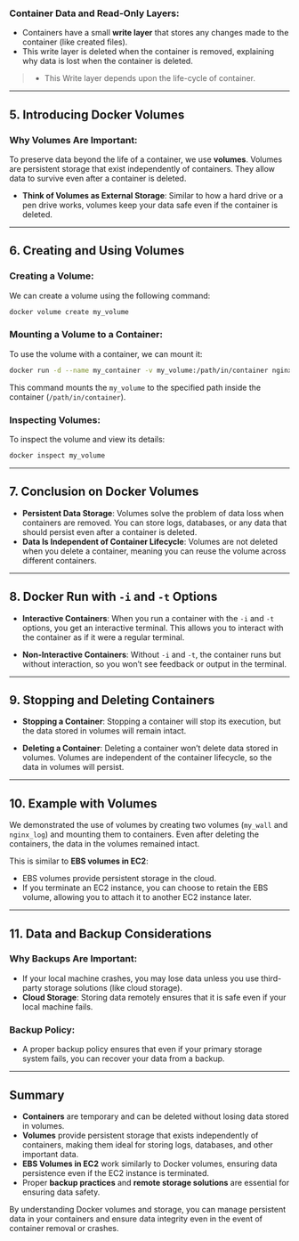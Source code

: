 ### **Container Data and Read-Only Layers:**
- Containers have a small **write layer** that stores any changes made to the container (like created files).
- This write layer is deleted when the container is removed, explaining why data is lost when the container is deleted.
> - This Write layer depends upon the life-cycle of container.
---

## 5. Introducing Docker Volumes

### **Why Volumes Are Important:**
To preserve data beyond the life of a container, we use **volumes**. Volumes are persistent storage that exist independently of containers. They allow data to survive even after a container is deleted.

- **Think of Volumes as External Storage**: Similar to how a hard drive or a pen drive works, volumes keep your data safe even if the container is deleted.

---

## 6. Creating and Using Volumes

### **Creating a Volume:**
We can create a volume using the following command:
```bash
docker volume create my_volume
```

### **Mounting a Volume to a Container:**
To use the volume with a container, we can mount it:
```bash
docker run -d --name my_container -v my_volume:/path/in/container nginx
```
This command mounts the `my_volume` to the specified path inside the container (`/path/in/container`).

### **Inspecting Volumes:**
To inspect the volume and view its details:
```bash
docker inspect my_volume
```

---

## 7. Conclusion on Docker Volumes

- **Persistent Data Storage**: Volumes solve the problem of data loss when containers are removed. You can store logs, databases, or any data that should persist even after a container is deleted.
- **Data Is Independent of Container Lifecycle**: Volumes are not deleted when you delete a container, meaning you can reuse the volume across different containers.

---

## 8. Docker Run with `-i` and `-t` Options

- **Interactive Containers**: When you run a container with the `-i` and `-t` options, you get an interactive terminal. This allows you to interact with the container as if it were a regular terminal.
  
- **Non-Interactive Containers**: Without `-i` and `-t`, the container runs but without interaction, so you won’t see feedback or output in the terminal.

---

## 9. Stopping and Deleting Containers

- **Stopping a Container**: Stopping a container will stop its execution, but the data stored in volumes will remain intact.
  
- **Deleting a Container**: Deleting a container won’t delete data stored in volumes. Volumes are independent of the container lifecycle, so the data in volumes will persist.

---

## 10. Example with Volumes

We demonstrated the use of volumes by creating two volumes (`my_wall` and `nginx_log`) and mounting them to containers. Even after deleting the containers, the data in the volumes remained intact.

This is similar to **EBS volumes in EC2**:
- EBS volumes provide persistent storage in the cloud.
- If you terminate an EC2 instance, you can choose to retain the EBS volume, allowing you to attach it to another EC2 instance later.

---

## 11. Data and Backup Considerations

### **Why Backups Are Important:**
- If your local machine crashes, you may lose data unless you use third-party storage solutions (like cloud storage).
- **Cloud Storage**: Storing data remotely ensures that it is safe even if your local machine fails.

### **Backup Policy**:
- A proper backup policy ensures that even if your primary storage system fails, you can recover your data from a backup.

---

## Summary

- **Containers** are temporary and can be deleted without losing data stored in volumes.
- **Volumes** provide persistent storage that exists independently of containers, making them ideal for storing logs, databases, and other important data.
- **EBS Volumes in EC2** work similarly to Docker volumes, ensuring data persistence even if the EC2 instance is terminated.
- Proper **backup practices** and **remote storage solutions** are essential for ensuring data safety.

By understanding Docker volumes and storage, you can manage persistent data in your containers and ensure data integrity even in the event of container removal or crashes.


